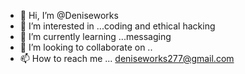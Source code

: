- 👋 Hi, I’m @Deniseworks
- 👀 I’m interested in ...coding and ethical hacking
- 🌱 I’m currently learning ...messaging 
- 💞️ I’m looking to collaborate on ..
- 📫 How to reach me ... deniseworks277@gmail.com

<!---
Deniseworks/Deniseworks is a ✨ special ✨ repository because its `README.md` (this file) appears on your GitHub profile.
You can click the Preview link to take a look at your changes.
--->
